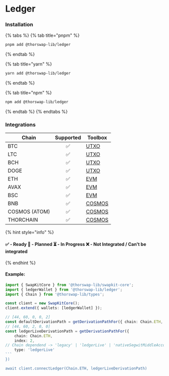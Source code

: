 # Ledger

### Installation

{% tabs %}
{% tab title="pnpm" %}
```bash
pnpm add @thorswap-lib/ledger
```
{% endtab %}

{% tab title="yarn" %}
```bash
yarn add @thorswap-lib/ledger
```
{% endtab %}

{% tab title="npm" %}
```bash
npm add @thorswap-lib/ledger
```
{% endtab %}
{% endtabs %}

### Integrations

<table data-full-width="false"><thead><tr><th>Chain</th><th align="center">Supported</th><th>Toolbox</th></tr></thead><tbody><tr><td>BTC</td><td align="center">✅</td><td><a href="../toolboxes/utxo.md">UTXO</a></td></tr><tr><td>LTC</td><td align="center">✅</td><td><a href="../toolboxes/utxo.md">UTXO</a></td></tr><tr><td>BCH</td><td align="center">✅</td><td><a href="../toolboxes/utxo.md">UTXO</a></td></tr><tr><td>DOGE</td><td align="center">✅</td><td><a href="../toolboxes/utxo.md">UTXO</a></td></tr><tr><td>ETH</td><td align="center">✅</td><td><a href="../toolboxes/evm.md">EVM</a></td></tr><tr><td>AVAX</td><td align="center">✅</td><td><a href="../toolboxes/evm.md">EVM</a></td></tr><tr><td>BSC</td><td align="center">✅</td><td><a href="../toolboxes/evm.md">EVM</a></td></tr><tr><td>BNB</td><td align="center">✅</td><td><a href="../toolboxes/cosmos.md">COSMOS</a></td></tr><tr><td>COSMOS (ATOM)</td><td align="center">✅</td><td><a href="../toolboxes/cosmos.md">COSMOS</a></td></tr><tr><td>THORCHAIN</td><td align="center">✅</td><td><a href="../toolboxes/cosmos.md">COSMOS</a></td></tr></tbody></table>

{% hint style="info" %}
#### ✅ - Ready 🤔 - Planned ⏳ - In Progress ❌ - Not Integrated / Can't be integrated
{% endhint %}

#### Example:&#x20;

````typescript
import { SwapKitCore } from '@thorswap-lib/swapkit-core';
import { ledgerWallet } from '@thorswap-lib/ledger';
import { Chain } from '@thorswap-lib/types';

const client = new SwapKitCore();
client.extend({ wallets: [ledgerWallet] });

// [44, 60, 0, 0, 2]
const defaultDerivationPath = getDerivationPathFor({ chain: Chain.ETH, index: 2 })
// [44, 60, 2, 0, 0]
const ledgerLiveDerivationPath = getDerivationPathFor({ 
    chain: Chain.ETH, 
    index: 2, 
// Chain dependend -> 'legacy' | 'ledgerLive' | 'nativeSegwitMiddleAccount' | 'segwit';
    type: 'ledgerLive' 
```
})

await client.connectLedger(Chain.ETH, ledgerLiveDerivationPath)
````
